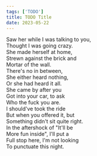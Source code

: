 ```yaml
---
tags: ['TODO']
title: TODO Title
date: 2023-05-22
---
```


Saw her while I was talking to you,  
Thought I was going crazy.  
She made herself at home,  
Strewn against the brick and  
Mortar of the wall.  
There's no in between,  
She either heard nothing,  
Or she had heard it all.  
She came by after you  
Got into your car, to ask  
Who the fuck you are.  
I should've took the ride  
But when you offered it, but  
Something didn't sit quite right.  
In the aftershock of "It'll be  
More fun inside", I'll put a  
Full stop here, I'm not looking  
To punctuate this night.  
